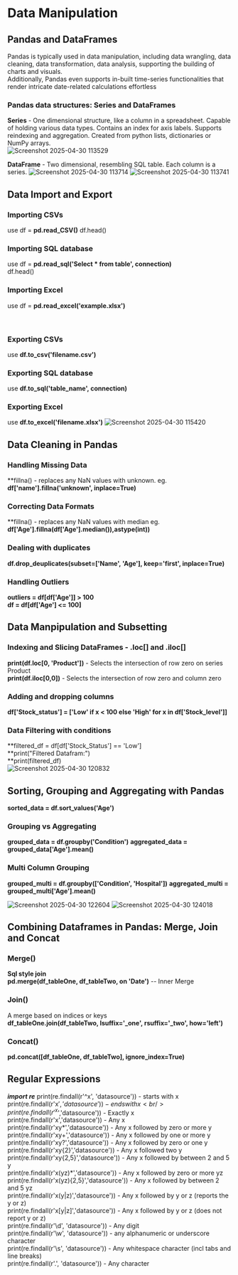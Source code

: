 # Data Manipulation

## Pandas and DataFrames
Pandas is typically used in data manipulation, including data wrangling, data cleaning, data transformation, data analysis, supporting the building of charts and visuals.<br/>
 Additionally, Pandas even supports in-built time-series functionalities that render intricate date-related calculations effortless<br/>
### Pandas data structures: Series and DataFrames
**Series** - One dimensional structure, like a column in a spreadsheet. Capable of holding various data types. Contains an index for axis labels. Supports reindexing and aggregation. Created from python lists, dictionaries or NumPy arrays.<br/>
![Screenshot 2025-04-30 113529](https://github.com/user-attachments/assets/71948756-5d47-45c6-ad84-d10de5bbe46b)

**DataFrame** -  Two dimensional, resembling SQL table. Each column is a series.
![Screenshot 2025-04-30 113714](https://github.com/user-attachments/assets/6c8e0374-6081-4ffe-ac98-bc454b3e1cdc)
![Screenshot 2025-04-30 113741](https://github.com/user-attachments/assets/add79747-39eb-405f-8a9f-1783e96378ee)

## Data Import and Export
### Importing CSVs
use df = **pd.read_CSV()**
df.head()
### Importing SQL database
use df = **pd.read_sql('Select * from table', connection)**<br/>
df.head()
### Importing Excel
use df = **pd.read_excel('example.xlsx')**
<br/><br/><br/>
### Exporting CSVs
use **df.to_csv('filename.csv')**
### Exporting SQL database
use **df.to_sql('table_name', connection)**
### Exporting Excel
use **df.to_excel('filename.xlsx')**
![Screenshot 2025-04-30 115420](https://github.com/user-attachments/assets/55a2bcdb-8f17-4354-a58d-3f61fc3b3981)

## Data Cleaning in Pandas
### Handling Missing Data 
**fillna() - replaces any NaN values with unknown. eg. **df['name'].fillna('unknown', inplace=True)**
### Correcting Data Formats
**fillna() - replaces any NaN values with median eg. **df['Age'].fillna(df['Age'].median()),astype(int))**
### Dealing with duplicates
**df.drop_deuplicates(subset=['Name', 'Age'], keep='first', inplace=True)**
### Handling Outliers
**outliers = df[df['Age']] > 100**<br/>
**df = df[df['Age'] <= 100]**<br/>	
## Data Manpipulation and Subsetting
### Indexing and Slicing DataFrames - .loc[] and .iloc[]
**print(df.loc[0, 'Product'])** - Selects the intersection of row zero on series Product<br/>
**print(df.iloc[0,0])** - Selects the intersection of row zero and column zero
### Adding and dropping columns
**df['Stock_status'] = ['Low' if x < 100 else 'High' for x in df['Stock_level']]**
### Data Filtering with conditions
**filtered_df = df[df['Stock_Status'] == 'Low']<br/>
**print("Filtered Datafram:")<br/>
**print(filtered_df)<br/>
![Screenshot 2025-04-30 120832](https://github.com/user-attachments/assets/6ac0e0f7-b3b7-4f25-b17d-410745148db9)

## Sorting, Grouping and Aggregating with Pandas
**sorted_data = df.sort_values('Age')**
### Grouping vs Aggregating
**grouped_data = df.groupby('Condition')**
**aggregated_data = grouped_data['Age'].mean()**
### Multi Column Grouping
**grouped_multi = df.groupby(['Condition', 'Hospital'])**
**aggregated_multi = grouped_multi['Age'].mean()**

![Screenshot 2025-04-30 122604](https://github.com/user-attachments/assets/fdf624b7-624b-40f9-b856-ab95217f92a3)
![Screenshot 2025-04-30 124018](https://github.com/user-attachments/assets/c774cee2-0d57-406d-8382-a9cbea64b57f)


## Combining Dataframes in Pandas: Merge, Join and Concat
### Merge()
**Sql style join**<br/>
**pd.merge(df_tableOne, df_tableTwo, on 'Date')** -- Inner Merge
### Join()
A merge based on indices or keys<br/>
**df_tableOne.join(df_tableTwo, lsuffix='_one', rsuffix='_two', how='left')**
### Concat()
**pd.concat([df_tableOne, df_tableTwo], ignore_index=True)**

## Regular Expressions
***import re***
print(re.findall(r'^x', 'datasource')) - starts with x<br/>
print(re.findall(r'x$', 'datasource')) - ends with x<br/>
print(re.findall(r'^x$','datasource')) - Exactly x<br/>
print(re.findall(r'x','datasource')) - Any x<br/>
print(re.findall(r'xy*','datasource')) - Any x followed by zero or more y<br/>
print(re.findall(r'xy+','datasource')) - Any x followed by one or more y<br/>
print(re.findall(r'xy?','datasource')) - Any x followed by zero or one y<br/>
print(re.findall(r'xy{2}','datasource')) - Any x followed two y<br/>
print(re.findall(r'xy{2,5}','datasource')) - Any x followed by between 2 and 5 y<br/>
print(re.findall(r'x(yz)*','datasource')) - Any x followed by zero or more yz<br/>
print(re.findall(r'x(yz){2,5}','datasource')) - Any x followed by between 2 and 5 yz<br/>
print(re.findall(r'x(y|z)','datasource')) - Any x followed by y or z (reports the y or z)<br/>
print(re.findall(r'x[y|z]','datasource')) - Any x followed by y or z (does not report y or z)<br/>
print(re.findall(r'\d', 'datasource')) - Any digit<br/>
print(re.findall(r'\w', 'datasource')) - any alphanumeric or underscore character<br/>
print(re.findall(r'\s', 'datasource')) - Any whitespace character (incl tabs and line breaks)<br/>
print(re.findall(r'.', 'datasource')) - Any character<br/>

